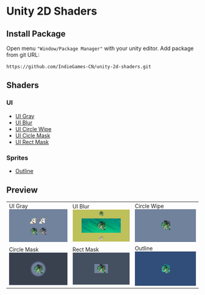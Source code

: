 # Unity 2D Shaders

## Install Package

Open menu `"Window/Package Manager"` with your unity editor. Add package from git URL:

```
https://github.com/IndieGames-CN/unity-2d-shaders.git
```

## Shaders

### UI

* [UI Gray](./UI/Gray/Shaders/UIGray.shader)
* [UI Blur](./UI/Blur/Shaders/UIBlur.shader)
* [UI Circle Wipe](./UI/CircleWipe/Shaders/CircleWipe.shader)
* [UI Cicle Mask](./UI/Masks/Shaders/CircleMaskShape.shader)
* [UI Rect Mask](./UI/Masks/Shaders/RectMaskShape.shader)

### Sprites

* [Outline](./Sprite/SpriteOutline.shader)

## Preview

||||
|  ----  | ----  | ----  |
| UI Gray ![UI Gray](./Doc/Images/Gray.png)  | UI Blur ![Blur](./Doc/Images/Blur.png) | Circle Wipe ![Circle Wipe](./Doc/Images/CircleWipe.gif) |
| Circle Mask ![Outline](./Doc/Images/Mask_Circle.png)  | Rect Mask ![Outline](./Doc/Images/Mask_Rect.png) | Outline ![Outline](./Doc/Images/Sprite_Outline.png) |